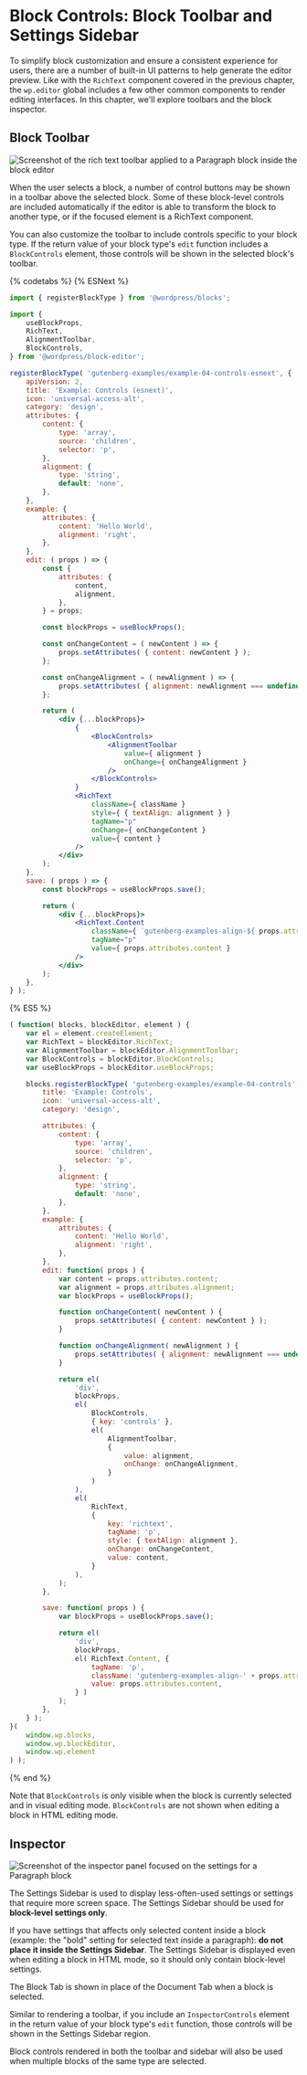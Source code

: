 # Block Controls: Block Toolbar and Settings Sidebar

To simplify block customization and ensure a consistent experience for users, there are a number of built-in UI patterns to help generate the editor preview. Like with the `RichText` component covered in the previous chapter, the `wp.editor` global includes a few other common components to render editing interfaces. In this chapter, we'll explore toolbars and the block inspector.

## Block Toolbar

![Screenshot of the rich text toolbar applied to a Paragraph block inside the block editor](https://raw.githubusercontent.com/WordPress/gutenberg/master/docs/designers-developers/assets/toolbar-text.png)

When the user selects a block, a number of control buttons may be shown in a toolbar above the selected block. Some of these block-level controls are included automatically if the editor is able to transform the block to another type, or if the focused element is a RichText component.

You can also customize the toolbar to include controls specific to your block type. If the return value of your block type's `edit` function includes a `BlockControls` element, those controls will be shown in the selected block's toolbar.

{% codetabs %}
{% ESNext %}
```jsx
import { registerBlockType } from '@wordpress/blocks';

import {
	useBlockProps,
	RichText,
	AlignmentToolbar,
	BlockControls,
} from '@wordpress/block-editor';

registerBlockType( 'gutenberg-examples/example-04-controls-esnext', {
	apiVersion: 2,
	title: 'Example: Controls (esnext)',
	icon: 'universal-access-alt',
	category: 'design',
	attributes: {
		content: {
			type: 'array',
			source: 'children',
			selector: 'p',
		},
		alignment: {
			type: 'string',
			default: 'none',
		},
	},
	example: {
		attributes: {
			content: 'Hello World',
			alignment: 'right',
		},
	},
	edit: ( props ) => {
		const {
			attributes: {
				content,
				alignment,
			},
		} = props;

		const blockProps = useBlockProps();

		const onChangeContent = ( newContent ) => {
			props.setAttributes( { content: newContent } );
		};

		const onChangeAlignment = ( newAlignment ) => {
			props.setAttributes( { alignment: newAlignment === undefined ? 'none' : newAlignment } );
		};

		return (
			<div {...blockProps}>
				{
					<BlockControls>
						<AlignmentToolbar
							value={ alignment }
							onChange={ onChangeAlignment }
						/>
					</BlockControls>
				}
				<RichText
					className={ className }
					style={ { textAlign: alignment } }
					tagName="p"
					onChange={ onChangeContent }
					value={ content }
				/>
			</div>
		);
	},
	save: ( props ) => {
		const blockProps = useBlockProps.save();

		return (
			<div {...blockProps}>
				<RichText.Content
					className={ `gutenberg-examples-align-${ props.attributes.alignment }` }
					tagName="p"
					value={ props.attributes.content }
				/>
			</div>
		);
	},
} );
```
{% ES5 %}
```js
( function( blocks, blockEditor, element ) {
	var el = element.createElement;
	var RichText = blockEditor.RichText;
	var AlignmentToolbar = blockEditor.AlignmentToolbar;
	var BlockControls = blockEditor.BlockControls;
	var useBlockProps = blockEditor.useBlockProps;

	blocks.registerBlockType( 'gutenberg-examples/example-04-controls', {
		title: 'Example: Controls',
		icon: 'universal-access-alt',
		category: 'design',

		attributes: {
			content: {
				type: 'array',
				source: 'children',
				selector: 'p',
			},
			alignment: {
				type: 'string',
				default: 'none',
			},
		},
		example: {
			attributes: {
				content: 'Hello World',
				alignment: 'right',
			},
		},
		edit: function( props ) {
			var content = props.attributes.content;
			var alignment = props.attributes.alignment;
			var blockProps = useBlockProps();

			function onChangeContent( newContent ) {
				props.setAttributes( { content: newContent } );
			}

			function onChangeAlignment( newAlignment ) {
				props.setAttributes( { alignment: newAlignment === undefined ? 'none' : newAlignment } );
			}

			return el( 
				'div', 
				blockProps, 
				el(
					BlockControls,
					{ key: 'controls' },
					el(
						AlignmentToolbar,
						{
							value: alignment,
							onChange: onChangeAlignment,
						}
					)
				),
				el(
					RichText,
					{
						key: 'richtext',
						tagName: 'p',
						style: { textAlign: alignment },
						onChange: onChangeContent,
						value: content,
					}
				),
			);
		},

		save: function( props ) {
			var blockProps = useBlockProps.save();

			return el( 
				'div', 
				blockProps, 
				el( RichText.Content, {
					tagName: 'p',
					className: 'gutenberg-examples-align-' + props.attributes.alignment,
					value: props.attributes.content,
				} ) 
			);
		},
	} );
}(
	window.wp.blocks,
	window.wp.blockEditor,
	window.wp.element
) );
```
{% end %}

Note that `BlockControls` is only visible when the block is currently selected and in visual editing mode. `BlockControls` are not shown when editing a block in HTML editing mode.

## Inspector

![Screenshot of the inspector panel focused on the settings for a Paragraph block](https://raw.githubusercontent.com/WordPress/gutenberg/master/docs/designers-developers/assets/inspector.png)

The Settings Sidebar is used to display less-often-used settings or settings that require more screen space. The Settings Sidebar should be used for **block-level settings only**.

If you have settings that affects only selected content inside a block (example: the "bold" setting for selected text inside a paragraph): **do not place it inside the Settings Sidebar**. The Settings Sidebar is displayed even when editing a block in HTML mode, so it should only contain block-level settings.

The Block Tab is shown in place of the Document Tab when a block is selected.

Similar to rendering a toolbar, if you include an `InspectorControls` element in the return value of your block type's `edit` function, those controls will be shown in the Settings Sidebar region.

Block controls rendered in both the toolbar and sidebar will also be used when
multiple blocks of the same type are selected.
